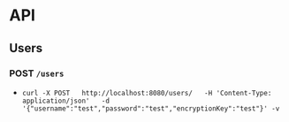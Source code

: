 # API

## Users

### POST `/users`

- `curl -X POST   http://localhost:8080/users/   -H 'Content-Type: application/json'   -d '{"username":"test","password":"test","encryptionKey":"test"}' -v` 
